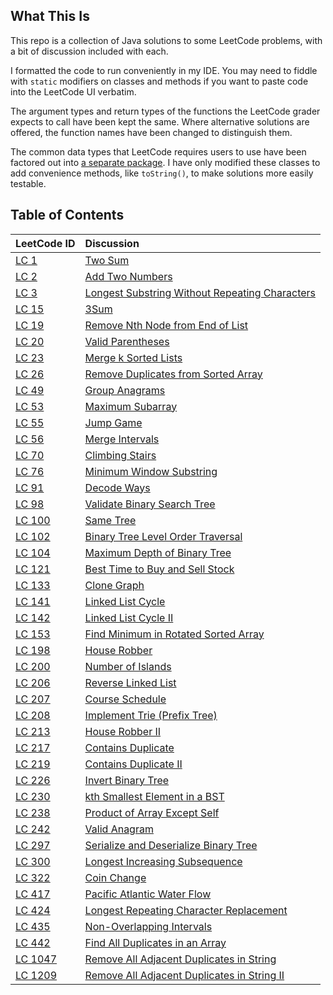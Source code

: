 What This Is
------------

This repo is a collection of Java solutions to some LeetCode problems, with a
bit of discussion included with each.

I formatted the code to run conveniently in my IDE. You may need to fiddle with
`static` modifiers on classes and methods if you want to paste code into the
LeetCode UI verbatim.

The argument types and return types of the functions the LeetCode grader expects
to call have been kept the same. Where alternative solutions are offered, the
function names have been changed to distinguish them.

The common data types that LeetCode requires users to use have been factored out
into [a separate package](./src/main/java/leet/types). I have only modified
these classes to add convenience methods, like `toString()`, to make solutions
more easily testable.

Table of Contents
-----------------
| LeetCode ID | Discussion |
| :--- | :--- |
| [LC 1](https://leetcode.com/problems/two-sum/) | [Two Sum](./src/main/java/leet/problems/leet1) |
| [LC 2](https://leetcode.com/problems/add-two-numbers/) | [Add Two Numbers](./src/main/java/leet/problems/leet2)
| [LC 3](https://leetcode.com/problems/longest-substring-without-repeating-characters/) | [Longest Substring Without Repeating Characters](./src/main/java/leet/problems/leet3) |
| [LC 15](https://leetcode.com/problems/3sum/) | [3Sum](./src/main/java/leet/problems/leet15) |
| [LC 19](https://leetcode.com/problems/remove-nth-node-from-end-of-list/) | [Remove Nth Node from End of List](./src/main/java/leet/problems/leet19) |
| [LC 20](https://leetcode.com/problems/valid-parentheses/) | [Valid Parentheses](./src/main/java/leet/problems/leet20) |
| [LC 23](https://leetcode.com/problems/merge-k-sorted-lists/) | [Merge k Sorted Lists](./src/main/java/leet/problems/leet23) |
| [LC 26](https://leetcode.com/problems/remove-duplicates-from-sorted-array/) | [Remove Duplicates from Sorted Array](./src/main/java/leet/problems/leet26) |
| [LC 49](https://leetcode.com/problems/group-anagrams/) | [Group Anagrams](./src/main/java/leet/problems/leet49) |
| [LC 53](https://leetcode.com/problems/maximum-subarray/) | [Maximum Subarray](./src/main/java/leet/problems/leet53) |
| [LC 55](https://leetcode.com/problems/jump-game/) | [Jump Game](./src/main/java/leet/problems/leet55) |
| [LC 56](https://leetcode.com/problems/merge-intervals/) | [Merge Intervals](./src/main/java/leet/problems/leet56) |
| [LC 70](https://leetcode.com/problems/climbing-stairs/) | [Climbing Stairs](./src/main/java/leet/problems/leet70) |
| [LC 76](https://leetcode.com/problems/minimum-window-substring/) | [Minimum Window Substring](./src/main/java/leet/problems/leet76) |
| [LC 91](https://leetcode.com/problems/decode-ways/) | [Decode Ways](./src/main/java/leet/problems/leet91) |
| [LC 98](https://leetcode.com/problems/validate-binary-search-tree/) | [Validate Binary Search Tree](./src/main/java/leet/problems/leet98) |
| [LC 100](https://leetcode.com/problems/same-tree/) | [Same Tree](./src/main/java/leet/problems/leet100) |
| [LC 102](https://leetcode.com/problems/binary-tree-level-order-traversal/) | [Binary Tree Level Order Traversal](./src/main/java/leet/problems/leet102) |
| [LC 104](https://leetcode.com/problems/maximum-depth-of-binary-tree/) | [Maximum Depth of Binary Tree](./src/main/java/leet/problems/leet104) |
| [LC 121](https://leetcode.com/problems/best-time-to-buy-and-sell-stock/) | [Best Time to Buy and Sell Stock](./src/main/java/leet/problems/leet121) |
| [LC 133](https://leetcode.com/problems/clone-graph/) | [Clone Graph](./src/main/java/leet/problems/leet133) |
| [LC 141](https://leetcode.com/problems/linked-list-cycle/) | [Linked List Cycle](./src/main/java/leet/problems/leet141) |
| [LC 142](https://leetcode.com/problems/linked-list-cycle-ii/) | [Linked List Cycle II](./src/main/java/leet/problems/leet142) |
| [LC 153](https://leetcode.com/problems/find-minimum-in-rotated-sorted-array/) | [Find Minimum in Rotated Sorted Array](./src/main/java/leet/problems/leet153) |
| [LC 198](https://leetcode.com/problems/house-robber/) | [House Robber](./src/main/java/leet/problems/leet198) |
| [LC 200](https://leetcode.com/problems/number-of-islands/) | [Number of Islands](./src/main/java/leet/problems/leet200) |
| [LC 206](https://leetcode.com/problems/reverse-linked-list/) | [Reverse Linked List](./src/main/java/leet/problems/leet206) |
| [LC 207](https://leetcode.com/problems/course-schedule/) | [Course Schedule](./src/main/java/leet/problems/leet207) |
| [LC 208](https://leetcode.com/problems/implement-trie-prefix-tree/) | [Implement Trie (Prefix Tree)](./src/main/java/leet/problems/leet208) |
| [LC 213](https://leetcode.com/problems/house-robber-ii/) | [House Robber II](./src/main/java/leet/problems/leet213) |
| [LC 217](https://leetcode.com/problems/contains-duplicate/) | [Contains Duplicate](./src/main/java/leet/problems/leet217) |
| [LC 219](https://leetcode.com/problems/contains-duplicate-ii/) | [Contains Duplicate II](./src/main/java/leet/problems/leet219) |
| [LC 226](https://leetcode.com/problems/invert-binary-tree/) | [Invert Binary Tree](./src/main/java/leet/problems/leet226) |
| [LC 230](https://leetcode.com/problems/kth-smallest-element-in-a-bst/) | [kth Smallest Element in a BST](./src/main/java/leet/problems/leet230) |
| [LC 238](https://leetcode.com/problems/product-of-array-except-self/) | [Product of Array Except Self](./src/main/java/leet/problems/leet238) |
| [LC 242](https://leetcode.com/problems/valid-anagram/) | [Valid Anagram](./src/main/java/leet/problems/leet242) |
| [LC 297](https://leetcode.com/problems/serialize-and-deserialize-binary-tree/) | [Serialize and Deserialize Binary Tree](./src/main/java/leet/problems/leet297) |
| [LC 300](https://leetcode.com/problems/longest-increasing-subsequence/) | [Longest Increasing Subsequence](./src/main/java/leet/problems/leet300) |
| [LC 322](https://leetcode.com/problems/coin-change/) | [Coin Change](./src/main/java/leet/problems/leet322) |
| [LC 417](https://leetcode.com/problems/pacific-atlantic-water-flow/) | [Pacific Atlantic Water Flow](./src/main/java/leet/problems/leet417) |
| [LC 424](https://leetcode.com/problems/longest-repeating-character-replacement/) | [Longest Repeating Character Replacement](./src/main/java/leet/problems/leet424) |
| [LC 435](https://leetcode.com/problems/non-overlapping-intervals/) | [Non-Overlapping Intervals](./src/main/java/leet/problems/leet435) |
| [LC 442](https://leetcode.com/problems/find-all-duplicates-in-an-array/) | [Find All Duplicates in an Array](./src/main/java/leet/problems/leet442) |
| [LC 1047](https://leetcode.com/problems/remove-all-adjacent-duplicates-in-string/) | [Remove All Adjacent Duplicates in String](./src/main/java/leet/problems/leet1047) |
| [LC 1209](https://leetcode.com/problems/remove-all-adjacent-duplicates-in-string-ii/) | [Remove All Adjacent Duplicates in String II](./src/main/java/leet/problems/leet1209) |
